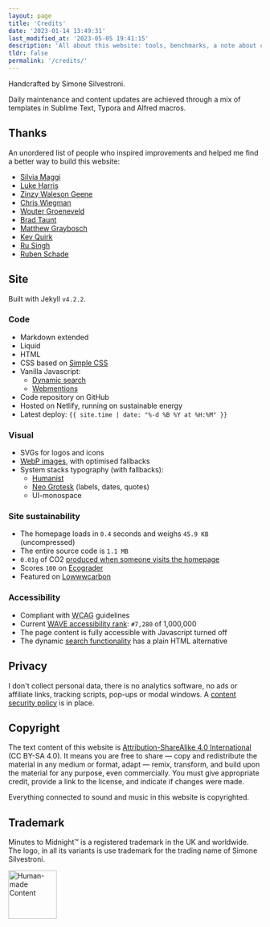 ```yaml
---
layout: page
title: 'Credits'
date: '2023-01-14 13:49:31'
last_modified_at: '2023-05-05 19:41:15'
description: 'All about this website: tools, benchmarks, a note about copyright and a thank you to people that inspired me.'
tldr: false
permalink: '/credits/'
---
```

Handcrafted by Simone Silvestroni.

Daily maintenance and content updates are achieved through a mix of templates in Sublime Text, Typora and Alfred macros.

## Thanks

An unordered list of people who inspired improvements and helped me find a better way to build this website:

- [Silvia Maggi](https://silviamaggidesign.com)
- [Luke Harris](https://www.lkhrs.com)
- [Zinzy Waleson Geene](https://zinzy.website)
- [Chris Wiegman](https://chriswiegman.com)
- [Wouter Groeneveld](https://brainbaking.com)
- [Brad Taunt](https://bt.ht)
- [Matthew Graybosch](https://starbreaker.org/)
- [Kev Quirk](https://kevquirk.com)
- [Ru Singh](https://rusingh.com)
- [Ruben Schade](https://rubenerd.com/)

## Site

Built with Jekyll `v4.2.2`.

### Code

- Markdown extended
- Liquid
- HTML
- CSS based on [Simple CSS](https://simplecss.org)
- Vanilla Javascript:
  - [Dynamic search](https://github.com/daviddarnes/jekyll-search-js)
  - [Webmentions](https://github.com/fluffy-critter/webmention)
- Code repository on GitHub
- Hosted on Netlify, running on sustainable energy
- Latest deploy: `{{ site.time | date: "%-d %B %Y at %H:%M" }}`

### Visual

- SVGs for logos and icons
- [WebP images](/blog/implementing-webp-images-in-jekyll/), with optimised fallbacks
- System stacks typography (with fallbacks):
  - [Humanist](https://github.com/system-fonts/modern-font-stacks#humanist)
  - [Neo Grotesk](https://github.com/system-fonts/modern-font-stacks#neo-grotesque) (labels, dates, quotes)
  - UI-monospace

### Site sustainability

- The homepage loads in `0.4` seconds and weighs `45.9 KB` (uncompressed)
- The entire source code is `1.1 MB`
- `0.01g` of CO2 [produced when someone visits the homepage](https://www.websitecarbon.com/website/minutestomidnight-co-uk/)
- Scores `100` on [Ecograder](https://ecograder.com/report/CYFdKg62wGIsfEWJoa8uLAIE)
- Featured on [Lowwwcarbon](https://lowwwcarbon.com/showcase/)

### Accessibility

- Compliant with <abbr title="Web Content Accessibility Guidelines">WCAG</abbr> guidelines
- Current [WAVE accessibility rank](https://webaim.org/projects/million/lookup?domain=minutestomidnight.co.uk): `#7,280` of 1,000,000
- The page content is fully accessible with Javascript turned off
- The dynamic [search functionality](/search/) has a plain HTML alternative

## Privacy

I don't collect personal data, there is no analytics software, no ads or affiliate links, tracking scripts, pop-ups or modal windows. A [content security policy](https://securityheaders.com/?q=https%3A%2F%2Fminutestomidnight.co.uk%2F) is in place.

## Copyright

The text content of this website is [Attribution-ShareAlike 4.0 International](https://creativecommons.org/licenses/by-sa/4.0/) (CC BY-SA 4.0). It means you are free to share — copy and redistribute the material in any medium or format, adapt — remix, transform, and build upon the material for any purpose, even commercially. You must give appropriate credit, provide a link to the license, and indicate if changes were made.

Everything connected to sound and music in this website is copyrighted.

## Trademark

Minutes to Midnight&trade; is a registered trademark in the UK and worldwide. The logo, in all its variants is use trademark for the trading name of Simone Silvestroni.

<a href="https://nonbot.org/pledged/view/9911ce87-628e-4e2e-b36d-2d0c2b43cf9d"><img width="96" height="96" src="{{ site.url }}/assets/images/nonbot_pledged_logo.svg" alt="Human-made Content"></a>